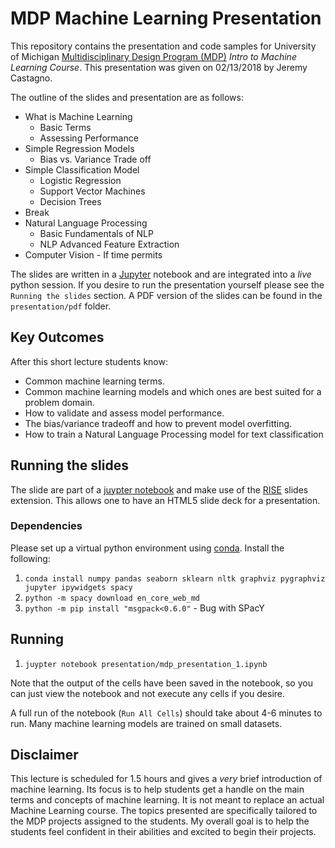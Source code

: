 # MDP Machine Learning Presentation

This repository contains the presentation and code samples for University of Michigan [Multidisciplinary Design Program (MDP)](https://mdp.engin.umich.edu/) *Intro to Machine Learning Course*. This presentation was given on 02/13/2018 by Jeremy Castagno.

The outline of the slides and presentation are as follows:

* What is Machine Learning
  * Basic Terms
  * Assessing Performance
* Simple Regression Models
  * Bias vs. Variance Trade off
* Simple Classification Model
  * Logistic Regression
  * Support Vector Machines
  * Decision Trees
* Break
* Natural Language Processing
  * Basic Fundamentals of NLP
  * NLP Advanced Feature Extraction
* Computer Vision - If time permits

The slides are written in a [Jupyter](https://jupyter.org/)  notebook and are integrated into a *live* python session. If you desire to run the presentation yourself please see the `Running the slides` section. A PDF version of the slides can be found in the `presentation/pdf` folder.

## Key Outcomes
After this short lecture students know:

* Common machine learning terms.
* Common machine learning models and which ones are best suited for a problem domain.
* How to validate and assess model performance.
* The bias/variance tradeoff and how to prevent model overfitting.
* How to train a Natural Language Processing model for text classification


## Running the slides

The slide are part of a [juypter notebook](https://jupyter.org/) and make use of the [RISE](https://github.com/damianavila/RISE) slides extension.  This allows one to have an HTML5 slide deck for a presentation.

### Dependencies

Please set up a virtual python environment using [conda](https://www.anaconda.com/distribution/).  Install the following:

1. `conda install numpy pandas seaborn sklearn nltk graphviz pygraphviz jupyter ipywidgets spacy`
2. `python -m spacy download en_core_web_md`
3. `python -m pip install "msgpack<0.6.0"` - Bug with SPacY

## Running

1. `juypter notebook presentation/mdp_presentation_1.ipynb`

Note that the output of the cells have been saved in the notebook, so you can just view the notebook and not execute any cells if you desire.

A full run of the notebook (`Run All Cells`) should take about 4-6 minutes to run. Many machine learning models are trained on small datasets.

## Disclaimer

This lecture is scheduled for 1.5 hours and gives a *very* brief introduction of machine learning. Its focus is to help students get a handle on the main terms and concepts of machine learning. It is not meant to replace an actual Machine Learning course. The topics presented are specifically tailored to the MDP projects assigned to the students. My overall goal is to help the students feel confident in their abilities and excited to begin their projects.




